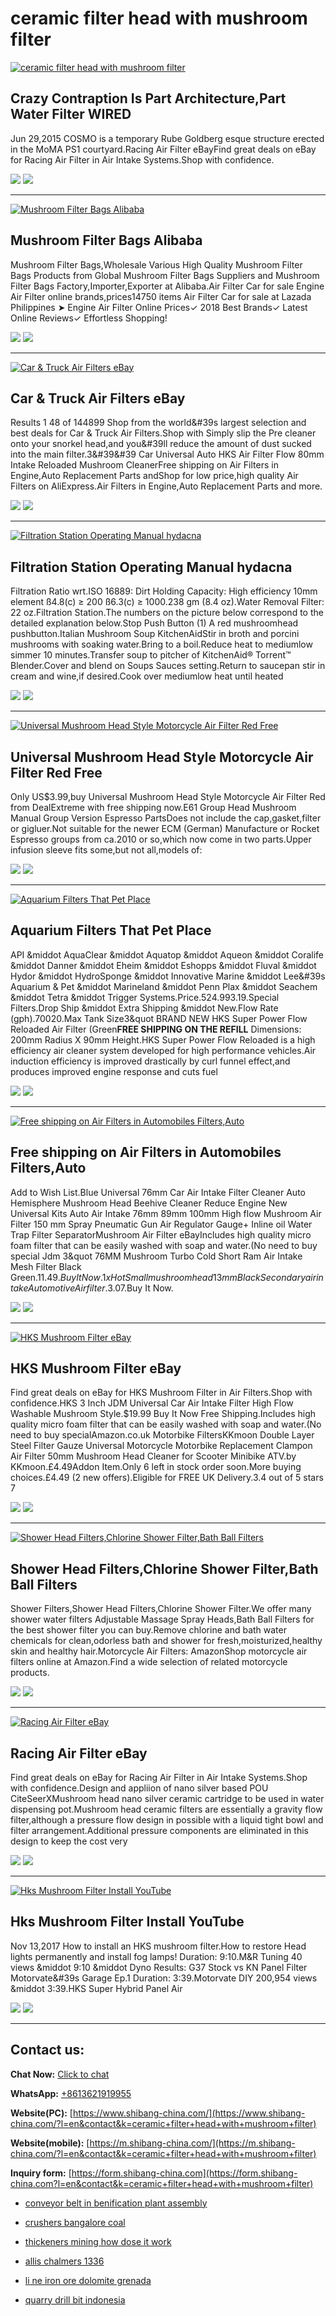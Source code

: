 # ceramic filter head with mushroom filter

<a href="https://swt.shibang-china.com/?l=en&img&k=ceramic+filter+head+with+mushroom+filter" target="_blank">![ceramic filter head with mushroom filter](http://static.shibang-china.com/all-800x300/1181.jpg)</a>

## Crazy Contraption Is Part Architecture,Part Water Filter WIRED
Jun 29,2015 COSMO is a temporary Rube Goldberg esque structure erected in the MoMA PS1 courtyard.Racing Air Filter eBayFind great deals on eBay for Racing Air Filter in Air Intake Systems.Shop with confidence.


<a href="https://whatsapp.shibangsoft.com/WhatsApp.php" target="_blank" title="WhatsApp">![](http://static.shibang-china.com/icon/whatsapp.png)</a> <a href="https://swt.shibang-china.com/?l=en&icon&k=ceramic+filter+head+with+mushroom+filter" target="_blank">![](http://static.shibang-china.com/icon/chat-en.png)</a>

---

<a href="https://swt.shibang-china.com/?l=en&img&k=ceramic+filter+head+with+mushroom+filter" target="_blank">![Mushroom Filter Bags Alibaba](http://static.shibang-china.com/all-800x300/1137.jpg)</a>

## Mushroom Filter Bags Alibaba
Mushroom Filter Bags,Wholesale Various High Quality Mushroom Filter Bags Products from Global Mushroom Filter Bags Suppliers and Mushroom Filter Bags Factory,Importer,Exporter at Alibaba.Air Filter Car for sale Engine Air Filter online brands,prices14750 items Air Filter Car for sale at Lazada Philippines ➤ Engine Air Filter Online Prices✓ 2018 Best Brands✓ Latest Online Reviews✓ Effortless Shopping!


<a href="https://whatsapp.shibangsoft.com/WhatsApp.php" target="_blank" title="WhatsApp">![](http://static.shibang-china.com/icon/whatsapp.png)</a> <a href="https://swt.shibang-china.com/?l=en&icon&k=ceramic+filter+head+with+mushroom+filter" target="_blank">![](http://static.shibang-china.com/icon/chat-en.png)</a>

---

<a href="https://swt.shibang-china.com/?l=en&img&k=ceramic+filter+head+with+mushroom+filter" target="_blank">![Car & Truck Air Filters eBay](http://static.shibang-china.com/all-800x300/1177.jpg)</a>

## Car & Truck Air Filters eBay
Results 1 48 of 144899 Shop from the world&#39s largest selection and best deals for Car & Truck Air Filters.Shop with Simply slip the Pre cleaner onto your snorkel head,and you&#39ll reduce the amount of dust sucked into the main filter.3&#39&#39 Car Universal Auto HKS Air Filter Flow 80mm Intake Reloaded Mushroom CleanerFree shipping on Air Filters in Engine,Auto Replacement Parts andShop for low price,high quality Air Filters on AliExpress.Air Filters in Engine,Auto Replacement Parts and more.


<a href="https://whatsapp.shibangsoft.com/WhatsApp.php" target="_blank" title="WhatsApp">![](http://static.shibang-china.com/icon/whatsapp.png)</a> <a href="https://swt.shibang-china.com/?l=en&icon&k=ceramic+filter+head+with+mushroom+filter" target="_blank">![](http://static.shibang-china.com/icon/chat-en.png)</a>

---

<a href="https://swt.shibang-china.com/?l=en&img&k=ceramic+filter+head+with+mushroom+filter" target="_blank">![Filtration Station Operating Manual hydacna](http://static.shibang-china.com/all-800x300/788.jpg)</a>

## Filtration Station Operating Manual hydacna
Filtration Ratio wrt.ISO 16889: Dirt Holding Capacity: High efficiency 10mm element ß4.8(c) ≥ 200 ß6.3(c) ≥ 1000.238 gm (8.4 oz).Water Removal Filter: 22 oz.Filtration Station.The numbers on the picture below correspond to the detailed explanation below.Stop Push Button (1) A red mushroomhead pushbutton.Italian Mushroom Soup KitchenAidStir in broth and porcini mushrooms with soaking water.Bring to a boil.Reduce heat to mediumlow simmer 10 minutes.Transfer soup to pitcher of KitchenAid® Torrent™ Blender.Cover and blend on Soups Sauces setting.Return to saucepan stir in cream and wine,if desired.Cook over mediumlow heat until heated


<a href="https://whatsapp.shibangsoft.com/WhatsApp.php" target="_blank" title="WhatsApp">![](http://static.shibang-china.com/icon/whatsapp.png)</a> <a href="https://swt.shibang-china.com/?l=en&icon&k=ceramic+filter+head+with+mushroom+filter" target="_blank">![](http://static.shibang-china.com/icon/chat-en.png)</a>

---

<a href="https://swt.shibang-china.com/?l=en&img&k=ceramic+filter+head+with+mushroom+filter" target="_blank">![Universal Mushroom Head Style Motorcycle Air Filter Red Free](http://static.shibang-china.com/all-800x300/118.jpg)</a>

## Universal Mushroom Head Style Motorcycle Air Filter Red Free
Only US$3.99,buy Universal Mushroom Head Style Motorcycle Air Filter Red from DealExtreme with free shipping now.E61 Group Head Mushroom Manual Group Version Espresso PartsDoes not include the cap,gasket,filter or gigluer.Not suitable for the newer ECM (German) Manufacture or Rocket Espresso groups from ca.2010 or so,which now come in two parts.Upper infusion sleeve fits some,but not all,models of:


<a href="https://whatsapp.shibangsoft.com/WhatsApp.php" target="_blank" title="WhatsApp">![](http://static.shibang-china.com/icon/whatsapp.png)</a> <a href="https://swt.shibang-china.com/?l=en&icon&k=ceramic+filter+head+with+mushroom+filter" target="_blank">![](http://static.shibang-china.com/icon/chat-en.png)</a>

---

<a href="https://swt.shibang-china.com/?l=en&img&k=ceramic+filter+head+with+mushroom+filter" target="_blank">![Aquarium Filters That Pet Place](http://static.shibang-china.com/all-800x300/566.jpg)</a>

## Aquarium Filters That Pet Place
API &middot AquaClear &middot Aquatop &middot Aqueon &middot Coralife &middot Danner &middot Eheim &middot Eshopps &middot Fluval &middot Hydor &middot HydroSponge &middot Innovative Marine &middot Lee&#39s Aquarium & Pet &middot Marineland &middot Penn Plax &middot Seachem &middot Tetra &middot Trigger Systems.Price.$524.99$3.19.Special Filters.Drop Ship &middot Extra Shipping &middot New.Flow Rate (gph).70020.Max Tank Size3&quot BRAND NEW HKS Super Power Flow Reloaded Air Filter (Green**FREE SHIPPING ON THE REFILL** Dimensions: 200mm Radius X 90mm Height.HKS Super Power Flow Reloaded is a high efficiency air cleaner system developed for high performance vehicles.Air induction efficiency is improved drastically by curl funnel effect,and produces improved engine response and cuts fuel


<a href="https://whatsapp.shibangsoft.com/WhatsApp.php" target="_blank" title="WhatsApp">![](http://static.shibang-china.com/icon/whatsapp.png)</a> <a href="https://swt.shibang-china.com/?l=en&icon&k=ceramic+filter+head+with+mushroom+filter" target="_blank">![](http://static.shibang-china.com/icon/chat-en.png)</a>

---

<a href="https://swt.shibang-china.com/?l=en&img&k=ceramic+filter+head+with+mushroom+filter" target="_blank">![Free shipping on Air Filters in Automobiles Filters,Auto](http://static.shibang-china.com/all-800x300/390.jpg)</a>

## Free shipping on Air Filters in Automobiles Filters,Auto
Add to Wish List.Blue Universal 76mm Car Air Intake Filter Cleaner Auto Hemisphere Mushroom Head Beehive Cleaner Reduce Engine New Universal Kits Auto Air Intake 76mm 89mm 100mm High flow Mushroom Air Filter 150 mm Spray Pneumatic Gun Air Regulator Gauge+ Inline oil Water Trap Filter SeparatorMushroom Air Filter eBayIncludes high quality micro foam filter that can be easily washed with soap and water.(No need to buy special Jdm 3&quot 76MM Mushroom Turbo Cold Short Ram Air Intake Mesh Filter Black Green.$11.49.Buy It Now.1x Hot Small mushroom head 13mm Black Secondary air intake Automotive Air filter.$3.07.Buy It Now.


<a href="https://whatsapp.shibangsoft.com/WhatsApp.php" target="_blank" title="WhatsApp">![](http://static.shibang-china.com/icon/whatsapp.png)</a> <a href="https://swt.shibang-china.com/?l=en&icon&k=ceramic+filter+head+with+mushroom+filter" target="_blank">![](http://static.shibang-china.com/icon/chat-en.png)</a>

---

<a href="https://swt.shibang-china.com/?l=en&img&k=ceramic+filter+head+with+mushroom+filter" target="_blank">![HKS Mushroom Filter eBay](http://static.shibang-china.com/all-800x300/1254.jpg)</a>

## HKS Mushroom Filter eBay
Find great deals on eBay for HKS Mushroom Filter in Air Filters.Shop with confidence.HKS 3 Inch JDM Universal Car Air Intake Filter High Flow Washable Mushroom Style.$19.99 Buy It Now Free Shipping.Includes high quality micro foam filter that can be easily washed with soap and water.(No need to buy specialAmazon.co.uk Motorbike FiltersKKmoon Double Layer Steel Filter Gauze Universal Motorcycle Motorbike Replacement Clampon Air Filter 50mm Mushroom Head Cleaner for Scooter Minibike ATV.by KKmoon.£4.49Addon Item.Only 6 left in stock order soon.More buying choices.£4.49 (2 new offers).Eligible for FREE UK Delivery.3.4 out of 5 stars 7


<a href="https://whatsapp.shibangsoft.com/WhatsApp.php" target="_blank" title="WhatsApp">![](http://static.shibang-china.com/icon/whatsapp.png)</a> <a href="https://swt.shibang-china.com/?l=en&icon&k=ceramic+filter+head+with+mushroom+filter" target="_blank">![](http://static.shibang-china.com/icon/chat-en.png)</a>

---

<a href="https://swt.shibang-china.com/?l=en&img&k=ceramic+filter+head+with+mushroom+filter" target="_blank">![Shower Head Filters,Chlorine Shower Filter,Bath Ball Filters](http://static.shibang-china.com/all-800x300/1284.jpg)</a>

## Shower Head Filters,Chlorine Shower Filter,Bath Ball Filters
Shower Filters,Shower Head Filters,Chlorine Shower Filter.We offer many shower water filters Adjustable Massage Spray Heads,Bath Ball Filters for the best shower filter you can buy.Remove chlorine and bath water chemicals for clean,odorless bath and shower for fresh,moisturized,healthy skin and healthy hair.Motorcycle Air Filters: AmazonShop motorcycle air filters online at Amazon.Find a wide selection of related motorcycle products.


<a href="https://whatsapp.shibangsoft.com/WhatsApp.php" target="_blank" title="WhatsApp">![](http://static.shibang-china.com/icon/whatsapp.png)</a> <a href="https://swt.shibang-china.com/?l=en&icon&k=ceramic+filter+head+with+mushroom+filter" target="_blank">![](http://static.shibang-china.com/icon/chat-en.png)</a>

---

<a href="https://swt.shibang-china.com/?l=en&img&k=ceramic+filter+head+with+mushroom+filter" target="_blank">![Racing Air Filter eBay](http://static.shibang-china.com/all-800x300/221.jpg)</a>

## Racing Air Filter eBay
Find great deals on eBay for Racing Air Filter in Air Intake Systems.Shop with confidence.Design and appliion of nano silver based POU CiteSeerXMushroom head nano silver ceramic cartridge to be used in water dispensing pot.Mushroom head ceramic filters are essentially a gravity flow filter,although a pressure flow design in possible with a liquid tight bowl and filter arrangement.Additional pressure components are eliminated in this design to keep the cost very


<a href="https://whatsapp.shibangsoft.com/WhatsApp.php" target="_blank" title="WhatsApp">![](http://static.shibang-china.com/icon/whatsapp.png)</a> <a href="https://swt.shibang-china.com/?l=en&icon&k=ceramic+filter+head+with+mushroom+filter" target="_blank">![](http://static.shibang-china.com/icon/chat-en.png)</a>

---

<a href="https://swt.shibang-china.com/?l=en&img&k=ceramic+filter+head+with+mushroom+filter" target="_blank">![Hks Mushroom Filter Install YouTube](http://static.shibang-china.com/all-800x300/849.jpg)</a>

## Hks Mushroom Filter Install YouTube
Nov 13,2017 How to install an HKS mushroom filter.How to restore Head lights permanently and install fog lamps! Duration: 9:10.M&R Tuning 40 views &middot 9:10 &middot Dyno Results: G37 Stock vs KN Panel Filter Motorvate&#39s Garage Ep.1 Duration: 3:39.Motorvate DIY 200,954 views &middot 3:39.HKS Super Hybrid Panel Air

<a href="https://whatsapp.shibangsoft.com/WhatsApp.php" target="_blank" title="WhatsApp">![](http://static.shibang-china.com/icon/whatsapp.png)</a> <a href="https://swt.shibang-china.com/?l=en&icon&k=ceramic+filter+head+with+mushroom+filter" target="_blank">![](http://static.shibang-china.com/icon/chat-en.png)</a>

---
## Contact us:

**Chat Now:** [Click to chat](https://swt.shibang-china.com?l=en&contact&k=ceramic+filter+head+with+mushroom+filter)

**WhatsApp:**  [+8613621919955](https://whatsapp.shibangsoft.com/WhatsApp.php)

**Website(PC):** [https://www.shibang-china.com/](https://www.shibang-china.com/?l=en&contact&k=ceramic+filter+head+with+mushroom+filter)

**Website(mobile):** [https://m.shibang-china.com/](https://m.shibang-china.com/?l=en&contact&k=ceramic+filter+head+with+mushroom+filter)

**Inquiry form:** [https://form.shibang-china.com](https://form.shibang-china.com?l=en&contact&k=ceramic+filter+head+with+mushroom+filter)

* [conveyor belt in benification plant assembly](../112/conveyor%20belt%20in%20benification%20plant%20assembly.md)

* [crushers bangalore coal](../124/crushers%20bangalore%20coal.md)

* [thickeners mining how dose it work](../118/thickeners%20mining%20how%20dose%20it%20work.md)

* [allis chalmers 1336](../119/allis%20chalmers%201336.md)

* [li ne iron ore dolomite grenada](../112/li%20ne%20iron%20ore%20dolomite%20grenada.md)

* [quarry drill bit indonesia](../119/quarry%20drill%20bit%20indonesia.md)
